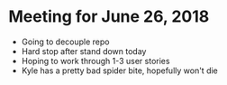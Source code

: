 # Meeting for June 26, 2018

- Going to decouple repo 
- Hard stop after stand down today
- Hoping to work through 1-3 user stories 
- Kyle has a pretty bad spider bite, hopefully won't die

